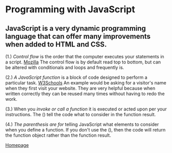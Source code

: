 # Programming with JavaScript

## JavaScript is a very dynamic programming language that can offer many improvements when added to HTML and CSS.

(1.) *Control flow* is the order that the computer executes your statements in a script. [Mozilla](https://developer.mozilla.org/en-US/docs/Glossary/Control_flow) The control flow is by default read top to bottom, but can be altered with conditionals and loops and frequently is.

(2.) *A JavaScript function* is a block of code designed to perform a particular task. [W3Schools](https://www.w3schools.com/js/js_functions.asp) An example would be asking for a visitor's name when they first visit your website. They are very helpful because when written correctly they can be reused many times without having to redo the work.

(3.) When you *invoke or call a function* it is executed or acted upon per your instructions. The () tell the code what to consider in the function result.

(4.) *The parenthesis are for* telling JavaScript what elements to consider when you define a function. If you don't use the (), then the code will return the function object rather than the function result.

[Homepage](https://halliwellb.github.io/reading-notes/)
